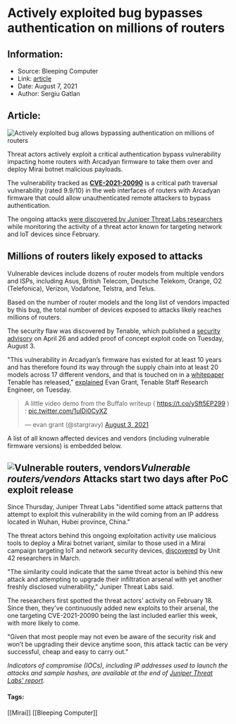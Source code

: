 # Actively exploited bug bypasses authentication on millions of routers
### 

## Information:
+ Source: Bleeping Computer
+ Link: [article](https://www.bleepingcomputer.com/news/security/actively-exploited-bug-bypasses-authentication-on-millions-of-routers/)
+ Date: August 7, 2021
+ Author: Sergiu Gatlan


## Article:
![Actively exploited bug allows bypassing authentication on millions of routers](https://www.bleepstatic.com/content/hl-images/2021/08/06/Router.jpg)


Threat actors actively exploit a critical authentication bypass vulnerability impacting home routers with Arcadyan firmware to take them over and deploy Mirai botnet malicious payloads.


The vulnerability tracked as **[CVE-2021-20090](https://www.tenable.com/cve/CVE-2021-20090)** is a critical path traversal vulnerability (rated 9.9/10) in the web interfaces of routers with Arcadyan firmware that could allow unauthenticated remote attackers to bypass authentication.


The ongoing attacks [were discovered by Juniper Threat Labs researchers](https://blogs.juniper.net/en-us/security/freshly-disclosed-vulnerability-cve-2021-20090-exploited-in-the-wild) while monitoring the activity of a threat actor known for targeting network and IoT devices since February.


Millions of routers likely exposed to attacks
---------------------------------------------


Vulnerable devices include dozens of router models from multiple vendors and ISPs, including Asus, British Telecom, Deutsche Telekom, Orange, O2 (Telefonica), Verizon, Vodafone, Telstra, and Telus.


Based on the number of router models and the long list of vendors impacted by this bug, the total number of devices exposed to attacks likely reaches millions of routers.


The security flaw was discovered by Tenable, which published a [security advisory](https://www.tenable.com/security/research/tra-2021-13) on April 26 and added proof of concept exploit code on Tuesday, August 3.


"This vulnerability in Arcadyan’s firmware has existed for at least 10 years and has therefore found its way through the supply chain into at least 20 models across 17 different vendors, and that is touched on in a [whitepaper](https://www.tenable.com/whitepapers/router-vuln-present-for-decade-why-iot-supply-chain-is-to-blame) Tenable has released," [explained](https://medium.com/tenable-techblog/bypassing-authentication-on-arcadyan-routers-with-cve-2021-20090-and-rooting-some-buffalo-ea1dd30980c2) Evan Grant, Tenable Staff Research Engineer, on Tuesday.




> 
> A little video demo from the Buffalo writeup ( <https://t.co/ySft5EP299> ) : [pic.twitter.com/1ulDi0CyXZ](https://t.co/1ulDi0CyXZ)
> 
> 
> — evan grant (@stargravy) [August 3, 2021](https://twitter.com/stargravy/status/1422550311814762503?ref_src=twsrc%5Etfw)


A list of all known affected devices and vendors (including vulnerable firmware versions) is embedded below.



![Vulnerable routers, vendors](https://www.bleepstatic.com/images/news/u/1109292/2021/Vulnerable%20routers,%20vendors.png)*Vulnerable routers/vendors*
Attacks start two days after PoC exploit release
------------------------------------------------


Since Thursday, Juniper Threat Labs "identified some attack patterns that attempt to exploit this vulnerability in the wild coming from an IP address located in Wuhan, Hubei province, China."


The threat actors behind this ongoing exploitation activity use malicious tools to deploy a Mirai botnet variant, similar to those used in a Mirai campaign targeting IoT and network security devices, [discovered](https://unit42.paloaltonetworks.com/mirai-variant-iot-vulnerabilities/) by Unit 42 researchers in March.


"The similarity could indicate that the same threat actor is behind this new attack and attempting to upgrade their infiltration arsenal with yet another freshly disclosed vulnerability," Juniper Threat Labs said.


The researchers first spotted the threat actors' activity on February 18. Since then, they've continuously added new exploits to their arsenal, the one targeting CVE-2021-20090 being the last included earlier this week, with more likely to come.


"Given that most people may not even be aware of the security risk and won’t be upgrading their device anytime soon, this attack tactic can be very successful, cheap and easy to carry out."


*Indicators of compromise (IOCs), including IP addresses used to launch the attacks and sample hashes, are available at the end of [Juniper Threat Labs' report](https://blogs.juniper.net/en-us/security/freshly-disclosed-vulnerability-cve-2021-20090-exploited-in-the-wild).*




#### Tags:
[[Mirai]] [[Bleeping Computer]]
